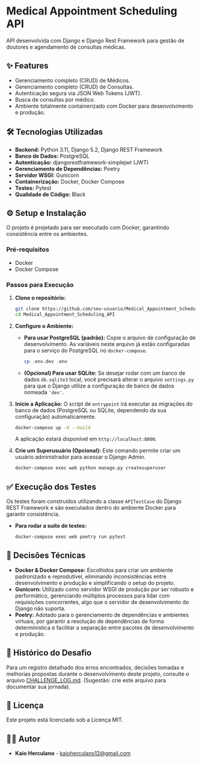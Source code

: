 # Medical Appointment Scheduling API

API desenvolvida com Django e Django Rest Framework para gestão de doutores e agendamento de consultas médicas.

## ✨ Features

- Gerenciamento completo (CRUD) de Médicos.
- Gerenciamento completo (CRUD) de Consultas.
- Autenticação segura via JSON Web Tokens (JWT).
- Busca de consultas por médico.
- Ambiente totalmente containerizado com Docker para desenvolvimento e produção.

## 🛠️ Tecnologias Utilizadas

- **Backend:** Python 3.11, Django 5.2, Django REST Framework
- **Banco de Dados:** PostgreSQL
- **Autenticação:** djangorestframework-simplejwt (JWT)
- **Gerenciamento de Dependências:** Poetry
- **Servidor WSGI:** Gunicorn
- **Containerização:** Docker, Docker Compose
- **Testes:** Pytest
- **Qualidade de Código:** Black

## ⚙️ Setup e Instalação

O projeto é projetado para ser executado com Docker, garantindo consistência entre os ambientes.

### Pré-requisitos
- Docker
- Docker Compose

### Passos para Execução

1. **Clone o repositório:**
   ```bash
   git clone https://github.com/seu-usuario/Medical_Appointment_Scheduling_API.git
   cd Medical_Appointment_Scheduling_API
   ```

2. **Configure o Ambiente:**
    - **Para usar PostgreSQL (padrão):** Copie o arquivo de configuração de desenvolvimento. As variáveis neste arquivo já estão configuradas para o serviço do PostgreSQL no `docker-compose`.
      ```bash
      cp .env.dev .env
      ```
    - **(Opcional) Para usar SQLite:** Se desejar rodar com um banco de dados `db.sqlite3` local, você precisará alterar o arquivo `settings.py` para que o Django utilize a configuração de banco de dados nomeada `'dev'`.

3. **Inicie a Aplicação:**
   O script de `entrypoint` irá executar as migrações do banco de dados (PostgreSQL ou SQLite, dependendo da sua configuração) automaticamente.
   ```bash
   docker-compose up -d --build
   ```
   A aplicação estará disponível em `http://localhost:8000`.

4. **Crie um Superusuário (Opcional):**
   Este comando permite criar um usuário administrador para acessar o Django Admin.
   ```bash
   docker-compose exec web python manage.py createsuperuser
   ```

## ✅ Execução dos Testes

Os testes foram construídos utilizando a classe `APITestCase` do Django REST Framework e são executados dentro do ambiente Docker para garantir consistência.

-   **Para rodar a suíte de testes:**
    ```bash
    docker-compose exec web poetry run pytest
    ```

## 🧠 Decisões Técnicas

-   **Docker & Docker Compose:** Escolhidos para criar um ambiente padronizado e reprodutível, eliminando inconsistências entre desenvolvimento e produção e simplificando o setup do projeto.
-   **Gunicorn:** Utilizado como servidor WSGI de produção por ser robusto e performático, gerenciando múltiplos processos para lidar com requisições concorrentes, algo que o servidor de desenvolvimento do Django não suporta.
-   **Poetry:** Adotado para o gerenciamento de dependências e ambientes virtuais, por garantir a resolução de dependências de forma determinística e facilitar a separação entre pacotes de desenvolvimento e produção.

## 📝 Histórico do Desafio

Para um registro detalhado dos erros encontrados, decisões tomadas e melhorias propostas durante o desenvolvimento deste projeto, consulte o arquivo [CHALLENGE_LOG.md](CHALLENGE_LOG.md). (Sugestão: crie este arquivo para documentar sua jornada).

## 📜 Licença


Este projeto está licenciado sob a Licença MIT.

## 👨‍💻 Autor

- **Kaio Herculano** - [kaioherculano12@gmail.com](mailto:kaioherculano12@gmail.com)
